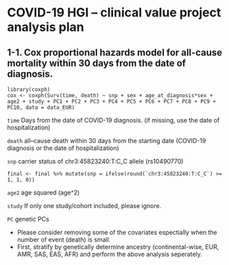 # COVID-19 HGI – clinical value project analysis plan 

## 1-1.	Cox proportional hazards model for all-cause mortality within 30 days from the date of diagnosis.

```{r}
library(coxph)
cox <- coxph(Surv(time, death) ~ snp + sex + age_at_diagnosis*sex + age2 + study + PC1 + PC2 + PC3 + PC4 + PC5 + PC6 + PC7 + PC8 + PC9 + PC10, data = data_EUR)
```

`time` Days from the date of COVID-19 diagnosis. (if missing, use the date of hospitalization)

`death` all–cause death within 30 days from the starting date (COVID-19 diagnosis or the date of hospitalization)

`snp` carrier status of chr3:45823240:T:C_C allele (rs10490770)

```{r}
final <- final %>% mutate(snp = ifelse(round(`chr3:45823240:T:C_C`) >= 1, 1, 0))
```

`age2` age squared (age^2)

`study` If only one study/cohort included, please ignore.

`PC` genetic PCs

* Please consider removing some of the covariates espectially when the number of event (death) is small.
* First, stratify by genetically determine ancestry (continental-wise, EUR, AMR, SAS, EAS, AFR) and perform the above analysis seperately.
